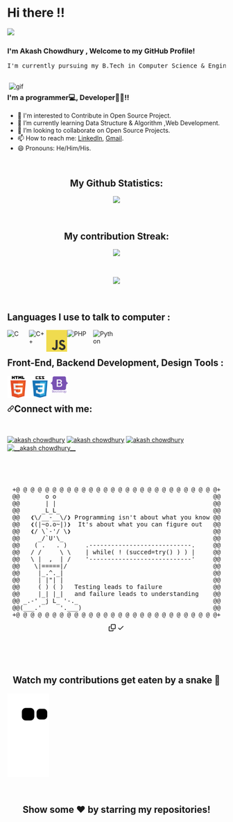 
### <h1>Hi there !!</h1><img src="https://raw.githubusercontent.com/JayantGoel001/JayantGoel001/master/GIF/Hi.gif"/>

### I'm Akash Chowdhury , Welcome to my GitHub Profile!
<pre>I'm currently pursuing my B.Tech in Computer Science & Engineering from NIT Agartala.</pre>
<br />

<img align="right" alt="gif" width="500px" src="https://c.tenor.com/azZCJ2YpsGgAAAAj/programming.gif" />

### I'm a programmer💻, Developer👨‍💻!!
- 🔭 I'm interested to Contribute in Open Source Project.
- 🌱 I’m currently learning Data Structure & Algorithm ,Web Development.
- 👯 I’m looking to collaborate on Open Source Projects.
- 📫 How to reach me: [LinkedIn](https://www.linkedin.com/in/akash-chowdhury-224467225), [Gmail](mailto:chowdhuryakash950@gmail.com).
- 😄 Pronouns: He/Him/His.
<br />
<!-- GitHub Stats -->
<h2 align="center">My Github Statistics: </h2>   
  
<p align="center">
<img height="137px" src="https://github-readme-stats.vercel.app/api?username=Akash-Chowdhury&hide_title=true&hide_border=true&show_icons=true&include_all_commits=true&count_private=true&line_height=21&text_color=000&icon_color=000&bg_color=0,ea6161,ffc64d,fffc4d,52fa5a&theme=graywhite" />
</p>
<br />

<!-- GitHub Stats -->
<h2 align="center">My contribution Streak: </h2>
<p align="center">
<img src=https://github-readme-streak-stats.herokuapp.com/?user=Akash-Chowdhury&theme=dark&hide_border=true&background=0D1117&stroke=0000%22/>
</p>  
<br />

<p  align="center"  dir="auto"><a target="_blank"rel="noopener noreferrer" href="https://camo.githubusercontent.com/b8da437849771d8233173a67c598f628c86da41a16b09450e583f91bf8529f0d/68747470733a2f2f6769746875622d726561646d652d73746174732e76657263656c2e6170702f6170692f746f702d6c616e67732f3f757365726e616d653d506174616c696e266c61796f75743d636f6d70616374"><img src="https://camo.githubusercontent.com/b8da437849771d8233173a67c598f628c86da41a16b09450e583f91bf8529f0d/68747470733a2f2f6769746875622d726561646d652d73746174732e76657263656c2e6170702f6170692f746f702d6c616e67732f3f757365726e616d653d506174616c696e266c61796f75743d636f6d70616374" data-canonical-src="https://github-readme-stats.vercel.app/api/top-langs/?username=Akash-Chowdhury&amp;layout=compact" style="max-width: 100%;"></a></p>
<br />

## Languages I use to talk to computer :
<img align = "left" src="https://img.icons8.com/color/100/000000/c-programming.png" alt="C" width="50px" />
<img align="left" alt="C++" width="40px" src="https://user-images.githubusercontent.com/42747200/46140125-da084900-c26d-11e8-8ea7-c45ae6306309.png" />
<img align = "left" src="https://raw.githubusercontent.com/github/explore/80688e429a7d4ef2fca1e82350fe8e3517d3494d/topics/javascript/javascript.png" alt="JavaScript" width="48" height="50" />
<img align = "left" src="https://pngimg.com/uploads/php/php_PNG34.png" alt="PHP" width="60" height="50" />
<img align="left" alt="Python" width="50px" src="https://img.icons8.com/fluency/2x/python.png" />
<br />
<br />

## Front-End, Backend Development, Design Tools :
<img align="left" alt="HTML5" width="50px" src="https://raw.githubusercontent.com/github/explore/80688e429a7d4ef2fca1e82350fe8e3517d3494d/topics/html/html.png" />
<img align="left" alt="CSS3" width="50px" src="https://raw.githubusercontent.com/github/explore/80688e429a7d4ef2fca1e82350fe8e3517d3494d/topics/css/css.png" />
<img align = "left" src="https://raw.githubusercontent.com/devicons/devicon/master/icons/bootstrap/bootstrap-plain-wordmark.svg" alt="bootstrap" width="40" height="40"/>
<br />
<br />
<h2 dir="auto"><a id="user-content-connect-with-me" class="anchor" aria-hidden="true" href="#connect-with-me"><svg class="octicon octicon-link" viewBox="0 0 16 16" version="1.1" width="16" height="16" aria-hidden="true"><path fill-rule="evenodd" d="M7.775 3.275a.75.75 0 001.06 1.06l1.25-1.25a2 2 0 112.83 2.83l-2.5 2.5a2 2 0 01-2.83 0 .75.75 0 00-1.06 1.06 3.5 3.5 0 004.95 0l2.5-2.5a3.5 3.5 0 00-4.95-4.95l-1.25 1.25zm-4.69 9.64a2 2 0 010-2.83l2.5-2.5a2 2 0 012.83 0 .75.75 0 001.06-1.06 3.5 3.5 0 00-4.95 0l-2.5 2.5a3.5 3.5 0 004.95 4.95l1.25-1.25a.75.75 0 00-1.06-1.06l-1.25 1.25a2 2 0 01-2.83 0z"></path></svg></a>Connect with me:</h2>
<br />
<p align="left" dir="auto">
<a href="https://twitter.com/20ucs141" rel="nofollow"><img align="center" src="https://raw.githubusercontent.com/rahuldkjain/github-profile-readme-generator/master/src/images/icons/Social/twitter.svg" alt="akash chowdhury" height="30" width="40" style="max-width: 100%;"></a>
<a href="https://www.linkedin.com/in/akash-chowdhury-224467225/" rel="nofollow"><img align="center" src="https://raw.githubusercontent.com/rahuldkjain/github-profile-readme-generator/master/src/images/icons/Social/linked-in-alt.svg" alt="akash chowdhury" height="30" width="40" style="max-width: 100%;"></a>
<a href="https://www.facebook.com/akashchowdhury2001/" rel="nofollow"><img align="center" src="https://raw.githubusercontent.com/rahuldkjain/github-profile-readme-generator/master/src/images/icons/Social/facebook.svg" alt="akash chowdhury" height="30" width="40" style="max-width: 100%;"></a>
<a href="https://www.instagram.com/akash_chowdhury_01/" rel="nofollow"><img align="center" src="https://raw.githubusercontent.com/rahuldkjain/github-profile-readme-generator/master/src/images/icons/Social/instagram.svg" alt="__akash chowdhury__" height="30" width="40" style="max-width: 100%;"></a>
</p>
<br />
<br />
<br />
  
<div backgroundcolor="black" align="center" class="highlight highlight-source-diff position-relative overflow-auto"><pre><span color="blue" class="pl-mi1"><span class="pl-mi1">+</span>@ @ @ @ @ @ @ @ @ @ @ @ @ @ @ @ @ @ @ @ @ @ @ @ @ @ @ @+</span>
<span class="pl-mdr">@@       o o                                           @@</span>
<span class="pl-mdr">@@       | |                                           @@</span>
<span class="pl-mdr">@@      _L_L_                                          @@</span>
<span class="pl-mdr">@@   ❮\/__-__\/❯ Programming isn't about what you know @@</span>
<span class="pl-mdr">@@   ❮(|~o.o~|)❯  It's about what you can figure out   @@</span>
<span class="pl-mdr">@@   ❮/ \`-'/ \❯                                       @@</span>
<span class="pl-mdr">@@     _/`U'\_                                         @@</span>
<span class="pl-mdr">@@    ( .   . )     .----------------------------.     @@</span>
<span class="pl-mdr">@@   / /     \ \    | while( ! (succed=try() ) ) |     @@</span>
<span class="pl-mdr">@@   \ |  ,  | /    '----------------------------'     @@</span>
<span class="pl-mdr">@@    \|=====|/                                        @@</span>
<span class="pl-mdr">@@     |_.^._|                                         @@</span>
<span class="pl-mdr">@@     | |"| |                                         @@</span>
<span class="pl-mdr">@@     ( ) ( )   Testing leads to failure              @@</span>
<span class="pl-mdr">@@     |_| |_|   and failure leads to understanding    @@</span>
<span class="pl-mdr">@@ _.-' _j L_ '-._                                     @@</span>
<span class="pl-mdr">@@(___.'     '.___)                                    @@</span>
<span color="blue" class="pl-mi1"><span class="pl-mi1">+</span>@ @ @ @ @ @ @ @ @ @ @ @ @ @ @ @ @ @ @ @ @ @ @ @ @ @ @ @+</span></pre><div class="zeroclipboard-container position-absolute right-0 top-0">
    <clipboard-copy aria-label="Copy" class="ClipboardButton btn js-clipboard-copy m-2 p-0 tooltipped-no-delay" data-copy-feedback="Copied!" data-tooltip-direction="w" value="+@ @ @ @ @ @ @ @ @ @ @ @ @ @ @ @ @ @ @ @ @ @ @ @ @ @ @ @+
@@       o o                                           @@
@@       | |                                           @@
@@      _L_L_                                          @@
@@   ❮\/__-__\/❯ Programming isn't about what you know @@
@@   ❮(|~o.o~|)❯  It's about what you can figure out   @@
@@   ❮/ \`-'/ \❯                                       @@
@@     _/`U'\_                                         @@
@@    ( .   . )     .----------------------------.     @@
@@   / /     \ \    | while( ! (succed=try() ) ) |     @@
@@   \ |  ,  | /    '----------------------------'     @@
@@    \|=====|/                                        @@
@@     |_.^._|                                         @@
@@     | |&quot;| |                                    @@
@@     ( ) ( )   Testing leads to failure              @@
@@     |_| |_|   and failure leads to understanding    @@
@@ _.-' _j L_ '-._                                     @@
@@(___.'     '.___)                                    @@
+@ @ @ @ @ @ @ @ @ @ @ @ @ @ @ @ @ @ @ @ @ @ @ @ @ @ @ @+" tabindex="0" role="button" style="display: inherit;">
      <svg aria-hidden="true" height="16" viewBox="0 0 16 16" version="1.1" width="16" data-view-component="true" class="octicon octicon-copy js-clipboard-copy-icon m-2">
    <path fill-rule="evenodd" d="M0 6.75C0 5.784.784 5 1.75 5h1.5a.75.75 0 010 1.5h-1.5a.25.25 0 00-.25.25v7.5c0 .138.112.25.25.25h7.5a.25.25 0 00.25-.25v-1.5a.75.75 0 011.5 0v1.5A1.75 1.75 0 019.25 16h-7.5A1.75 1.75 0 010 14.25v-7.5z"></path><path fill-rule="evenodd" d="M5 1.75C5 .784 5.784 0 6.75 0h7.5C15.216 0 16 .784 16 1.75v7.5A1.75 1.75 0 0114.25 11h-7.5A1.75 1.75 0 015 9.25v-7.5zm1.75-.25a.25.25 0 00-.25.25v7.5c0 .138.112.25.25.25h7.5a.25.25 0 00.25-.25v-7.5a.25.25 0 00-.25-.25h-7.5z"></path>
</svg>
      <svg aria-hidden="true" height="16" viewBox="0 0 16 16" version="1.1" width="16" data-view-component="true" class="octicon octicon-check js-clipboard-check-icon color-fg-success d-none m-2">
    <path fill-rule="evenodd" d="M13.78 4.22a.75.75 0 010 1.06l-7.25 7.25a.75.75 0 01-1.06 0L2.22 9.28a.75.75 0 011.06-1.06L6 10.94l6.72-6.72a.75.75 0 011.06 0z"></path>
</svg>
    </clipboard-copy>
  </div></div>
<br />
<br />
<br />
<br />


 <h2 align="center">Watch my contributions get eaten by a snake 🐍</h2>   
 
![Snake animation](https://github.com/rafaballerini/rafaballerini/blob/output/github-contribution-grid-snake.svg)

<br />

  
 <!-- Ending -->
<h2 align="center">Show some ❤️ by starring my repositories! </h2 


